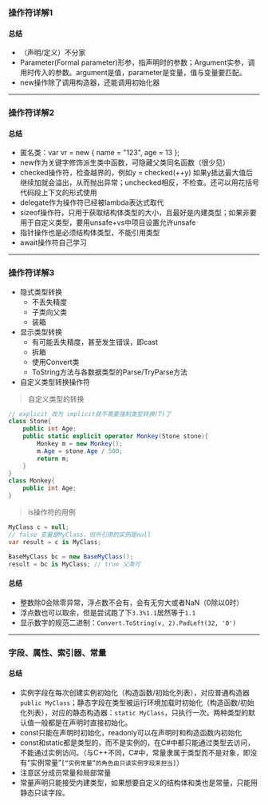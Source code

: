 ### 操作符详解1
#### 总结
- （声明/定义）不分家
- Parameter(Formal parameter)形参，指声明时的参数；Argument实参，调用时传入的参数。argument是值，parameter是变量，值与变量要匹配。
- new操作除了调用构造器，还能调用初始化器

---

### 操作符详解2
#### 总结
- 匿名类：var vr = new { name = "123", age = 13 };
- new作为关键字修饰派生类中函数，可隐藏父类同名函数（很少见）
- checked操作符，检查越界的，例如y = checked(++y) 如果y抵达最大值后继续加就会溢出，从而抛出异常；unchecked相反，不检查。还可以用花括号代码段上下文的形式使用
- delegate作为操作符已经被lambda表达式取代
- sizeof操作符，只用于获取结构体类型的大小，且最好是内建类型；如果非要用于自定义类型，要用unsafe+vs中项目设置允许unsafe
- 指针操作也是必须结构体类型，不能引用类型
- await操作符自己学习

---

### 操作符详解3

- 隐式类型转换
  - 不丢失精度
  - 子类向父类
  - 装箱
- 显示类型转换
  - 有可能丢失精度，甚至发生错误，即cast
  - 拆箱
  - 使用Convert类
  - ToString方法与各数据类型的Parse/TryParse方法
- 自定义类型转换操作符

> 自定义类型的转换
```csharp
// explicit 改为 implicit就不需要强制类型转换(T)了
class Stone{
    public int Age;
    public static explicit operator Monkey(Stone stone){
        Monkey m = new Monkey();
        m.Age = stone.Age / 500;
        return m;
    }
}
class Monkey{
    public int Age;
}
```

> is操作符的用例
```csharp
MyClass c = null;
// false 变量是MyClass，但所引用的实例是null
var result = c is MyClass;

BaseMyClass bc = new BaseMyClass();
result = bc is MyClass; // true 父类可
```

#### 总结
- 整数除0会除零异常，浮点数不会有，会有无穷大或者NaN（0除以0时）
- 浮点数也可以取余，但是尝试跑了下`3.3%1.1`居然等于`1.1`
- 显示数字的规范二进制：`Convert.ToString(v, 2).PadLeft(32, '0')`


---

### 字段、属性、索引器、常量

#### 总结
- 实例字段在每次创建实例初始化（构造函数/初始化列表），对应普通构造器`public MyClass`；静态字段在类型被运行环境加载时初始化（构造函数/初始化列表），对应的静态构造器：`static MyClass`，只执行一次。两种类型的默认值一般都是在声明时直接初始化。
- const只能在声明时初始化，readonly可以在声明时和构造函数内初始化
- const和static都是类型的，而不是实例的，在C#中都只能通过类型去访问，不能通过实例访问。（与C++不同，C#中，常量隶属于类型而不是对象，即没有“实例常量”`[“实例常量”的角色由只读实例字段来担当]`）
- 注意区分成员常量和局部常量
- 常量声明只能接受内建类型，如果想要自定义的结构体和类也是常量，只能用静态只读字段。